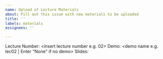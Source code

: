 ```yaml
---
name: Upload of Lecture Materials
about: Fill out this issue with new materials to be uploaded
title: ''
labels: materials
assignees: ''

---
```


Lecture Number: <insert lecture number e.g. 02>
Demo: <demo name e.g. lec02 | Enter "None" if no demo>
Slides: <slide link>
